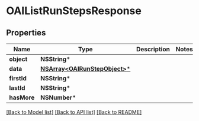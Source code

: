 # OAIListRunStepsResponse

## Properties
Name | Type | Description | Notes
------------ | ------------- | ------------- | -------------
**object** | **NSString*** |  | 
**data** | [**NSArray&lt;OAIRunStepObject&gt;***](OAIRunStepObject.md) |  | 
**firstId** | **NSString*** |  | 
**lastId** | **NSString*** |  | 
**hasMore** | **NSNumber*** |  | 

[[Back to Model list]](../README.md#documentation-for-models) [[Back to API list]](../README.md#documentation-for-api-endpoints) [[Back to README]](../README.md)


